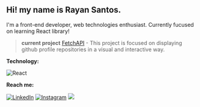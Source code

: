 ## Hi! my name is Rayan Santos.   

I'm a front-end developer, web technologies enthusiast. Currently fucused on learning React library!

> **current project** [FetchAPI](https://github.com/banRayan/fetchAPI) - This project is focused on displaying github profile repositories in a visual and interactive way.
  
**Technology:**

![React](https://img.shields.io/badge/-React-61DAFB?style=for-the-badge&logo=react&logoColor=444)&nbsp;

**Reach me:**

[![LinkedIn](https://img.shields.io/badge/LinkedIn-0077B5?style=for-the-badge&logo=linkedin&logoColor=white)](https://www.linkedin.com/in/rayansantos/)
[![Instagram](https://img.shields.io/badge/Instagram-E4405F?style=for-the-badge&logo=instagram&logoColor=white)](https://www.instagram.com/_banrayan/)
<a href="mailto:rayan170300@gmail.com"><img src="https://img.shields.io/badge/-Contact-D14836?style=for-the-badge&logo=Gmail&logoColor=white"/></a>


